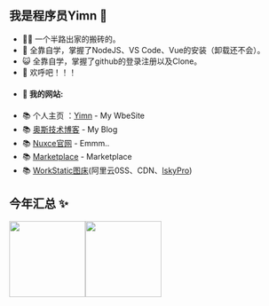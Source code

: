 ## 我是程序员Yimn 🐧
* 👨‍💻 一个半路出家的搬砖的。  
* 🏡 全靠自学，掌握了NodeJS、VS Code、Vue的安装（卸载还不会）。  
* 😺 全靠自学，掌握了github的登录注册以及Clone。  
* 👭 欢呼吧！！！  
* #### 🤖 我的网站: 
* 📚 个人主页 ：[Yimn](https://www.yimn.me) - My WbeSite
* 📚 [奥斯技术博客](https://www.oisx.cn) - My Blog
* 📚 [Nuxce官网](https://www.nuuxce.com) - Emmm..
* 📚 [Marketplace](https://shop.nuxce.com) - Marketplace 
* 📚 [WorkStatic图床](httpps://www.workstatic.cn)(阿里云0SS、CDN、[lskyPro](https://lsky.pro))  

## 今年汇总 ✨

<img align="" height="137px" src="https://github-readme-stats.vercel.app/api?username=Glendia&hide_title=true&hide_border=true&show_icons=true&include_all_commits=true&line_height=21&bg_color=0,EC6C6C,FFD479,FFFC79,73FA79&theme=graywhite&locale=cn" /><img align="" height="137px" src="https://github-readme-stats.vercel.app/api/top-langs/?username=Glendia&hide_title=true&hide_border=true&layout=compact&bg_color=0,73FA79,73FDFF,D783FF&theme=graywhite&locale=cn" />

